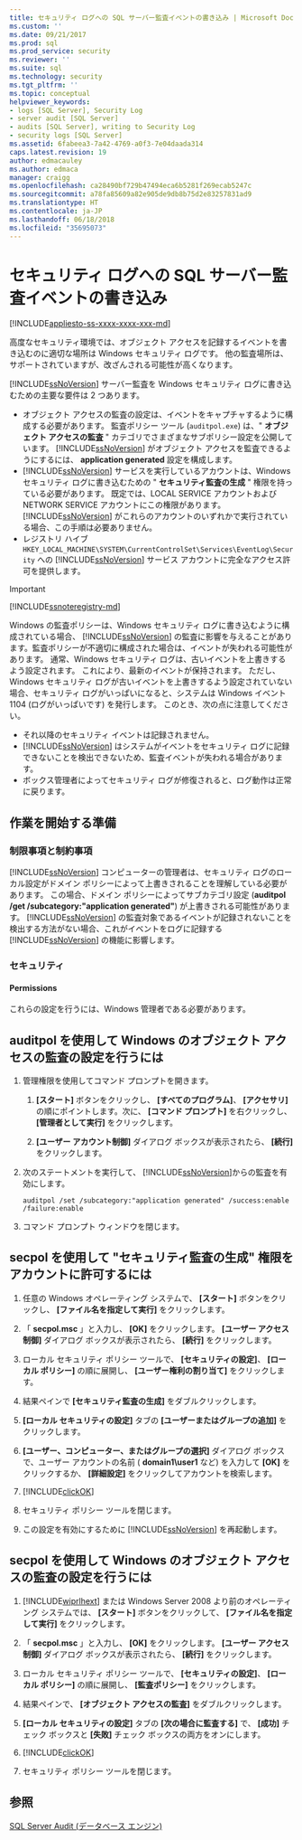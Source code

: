 ```yaml
---
title: セキュリティ ログへの SQL サーバー監査イベントの書き込み | Microsoft Docs
ms.custom: ''
ms.date: 09/21/2017
ms.prod: sql
ms.prod_service: security
ms.reviewer: ''
ms.suite: sql
ms.technology: security
ms.tgt_pltfrm: ''
ms.topic: conceptual
helpviewer_keywords:
- logs [SQL Server], Security Log
- server audit [SQL Server]
- audits [SQL Server], writing to Security Log
- security logs [SQL Server]
ms.assetid: 6fabeea3-7a42-4769-a0f3-7e04daada314
caps.latest.revision: 19
author: edmacauley
ms.author: edmaca
manager: craigg
ms.openlocfilehash: ca28490bf729b47494eca6b5281f269ecab5247c
ms.sourcegitcommit: a78fa85609a82e905de9db8b75d2e83257831ad9
ms.translationtype: HT
ms.contentlocale: ja-JP
ms.lasthandoff: 06/18/2018
ms.locfileid: "35695073"
---
```

# <a name="write-sql-server-audit-events-to-the-security-log"></a>セキュリティ ログへの SQL サーバー監査イベントの書き込み  
[!INCLUDE[appliesto-ss-xxxx-xxxx-xxx-md](../../../includes/appliesto-ss-xxxx-xxxx-xxx-md.md)]

高度なセキュリティ環境では、オブジェクト アクセスを記録するイベントを書き込むのに適切な場所は Windows セキュリティ ログです。 他の監査場所は、サポートされていますが、改ざんされる可能性が高くなります。  
  
 [!INCLUDE[ssNoVersion](../../../includes/ssnoversion-md.md)] サーバー監査を Windows セキュリティ ログに書き込むための主要な要件は 2 つあります。  
  
-   オブジェクト アクセスの監査の設定は、イベントをキャプチャするように構成する必要があります。 監査ポリシー ツール (`auditpol.exe`) は、" **オブジェクト アクセスの監査** " カテゴリでさまざまなサブポリシー設定を公開しています。 [!INCLUDE[ssNoVersion](../../../includes/ssnoversion-md.md)] がオブジェクト アクセスを監査できるようにするには、 **application generated** 設定を構成します。  
-   [!INCLUDE[ssNoVersion](../../../includes/ssnoversion-md.md)] サービスを実行しているアカウントは、Windows セキュリティ ログに書き込むための " **セキュリティ監査の生成** " 権限を持っている必要があります。 既定では、LOCAL SERVICE アカウントおよび NETWORK SERVICE アカウントにこの権限があります。 [!INCLUDE[ssNoVersion](../../../includes/ssnoversion-md.md)] がこれらのアカウントのいずれかで実行されている場合、この手順は必要ありません。  
-   レジストリ ハイブ `HKEY_LOCAL_MACHINE\SYSTEM\CurrentControlSet\Services\EventLog\Security` への [!INCLUDE[ssNoVersion](../../../includes/ssnoversion-md.md)] サービス アカウントに完全なアクセス許可を提供します。  

  > [!IMPORTANT]  
  > [!INCLUDE[ssnoteregistry-md](../../../includes/ssnoteregistry-md.md)]   
  
Windows の監査ポリシーは、Windows セキュリティ ログに書き込むように構成されている場合、 [!INCLUDE[ssNoVersion](../../../includes/ssnoversion-md.md)] の監査に影響を与えることがあります。監査ポリシーが不適切に構成された場合は、イベントが失われる可能性があります。 通常、Windows セキュリティ ログは、古いイベントを上書きするよう設定されます。 これにより、最新のイベントが保持されます。 ただし、Windows セキュリティ ログが古いイベントを上書きするよう設定されていない場合、セキュリティ ログがいっぱいになると、システムは Windows イベント 1104 (ログがいっぱいです) を発行します。 このとき、次の点に注意してください。  
-   それ以降のセキュリティ イベントは記録されません。  
-   [!INCLUDE[ssNoVersion](../../../includes/ssnoversion-md.md)] はシステムがイベントをセキュリティ ログに記録できないことを検出できないため、監査イベントが失われる場合があります。  
-   ボックス管理者によってセキュリティ ログが修復されると、ログ動作は正常に戻ります。  
  
##  <a name="BeforeYouBegin"></a> 作業を開始する準備  
  
###  <a name="Restrictions"></a> 制限事項と制約事項  
 [!INCLUDE[ssNoVersion](../../../includes/ssnoversion-md.md)] コンピューターの管理者は、セキュリティ ログのローカル設定がドメイン ポリシーによって上書きされることを理解している必要があります。 この場合、ドメイン ポリシーによってサブカテゴリ設定 (**auditpol /get /subcategory:"application generated"**) が上書きされる可能性があります。 [!INCLUDE[ssNoVersion](../../../includes/ssnoversion-md.md)] の監査対象であるイベントが記録されないことを検出する方法がない場合、これがイベントをログに記録する [!INCLUDE[ssNoVersion](../../../includes/ssnoversion-md.md)] の機能に影響します。  
  
###  <a name="Security"></a> セキュリティ  
  
####  <a name="Permissions"></a> Permissions  
 これらの設定を行うには、Windows 管理者である必要があります。  
  
##  <a name="auditpolAccess"></a> auditpol を使用して Windows のオブジェクト アクセスの監査の設定を行うには  
  
1.  管理権限を使用してコマンド プロンプトを開きます。  
  
    1.  **[スタート]** ボタンをクリックし、 **[すべてのプログラム]**、 **[アクセサリ]** の順にポイントします。次に、 **[コマンド プロンプト]** を右クリックし、 **[管理者として実行]** をクリックします。  
  
    2.  **[ユーザー アカウント制御]** ダイアログ ボックスが表示されたら、 **[続行]** をクリックします。  
  
2.  次のステートメントを実行して、 [!INCLUDE[ssNoVersion](../../../includes/ssnoversion-md.md)]からの監査を有効にします。  
  
    ```  
    auditpol /set /subcategory:"application generated" /success:enable /failure:enable  
    ```  
  
3.  コマンド プロンプト ウィンドウを閉じます。  
  
##  <a name="secpolAccess"></a> secpol を使用して "セキュリティ監査の生成" 権限をアカウントに許可するには  
  
1.  任意の Windows オペレーティング システムで、 **[スタート]** ボタンをクリックし、 **[ファイル名を指定して実行]** をクリックします。  
  
2.  「 **secpol.msc** 」と入力し、 **[OK]** をクリックします。 **[ユーザー アクセス制御]** ダイアログ ボックスが表示されたら、 **[続行]** をクリックします。  
  
3.  ローカル セキュリティ ポリシー ツールで、 **[セキュリティの設定]**、 **[ローカル ポリシー]** の順に展開し、 **[ユーザー権利の割り当て]** をクリックします。  
  
4.  結果ペインで **[セキュリティ監査の生成]** をダブルクリックします。  
  
5.  **[ローカル セキュリティの設定]** タブの **[ユーザーまたはグループの追加]** をクリックします。  
  
6.  **[ユーザー、コンピューター、またはグループの選択]** ダイアログ ボックスで、ユーザー アカウントの名前 ( **domain1\user1** など) を入力して **[OK]** をクリックするか、 **[詳細設定]** をクリックしてアカウントを検索します。  
  
7.  [!INCLUDE[clickOK](../../../includes/clickok-md.md)]  
  
8.  セキュリティ ポリシー ツールを閉じます。  
  
9. この設定を有効にするために [!INCLUDE[ssNoVersion](../../../includes/ssnoversion-md.md)] を再起動します。  
  
##  <a name="secpolPermission"></a> secpol を使用して Windows のオブジェクト アクセスの監査の設定を行うには  
  
1.  [!INCLUDE[wiprlhext](../../../includes/wiprlhext-md.md)] または Windows Server 2008 より前のオペレーティング システムでは、 **[スタート]** ボタンをクリックして、 **[ファイル名を指定して実行]** をクリックします。  
  
2.  「 **secpol.msc** 」と入力し、 **[OK]** をクリックします。 **[ユーザー アクセス制御]** ダイアログ ボックスが表示されたら、 **[続行]** をクリックします。  
  
3.  ローカル セキュリティ ポリシー ツールで、 **[セキュリティの設定]**、 **[ローカル ポリシー]** の順に展開し、 **[監査ポリシー]** をクリックします。  
  
4.  結果ペインで、 **[オブジェクト アクセスの監査]** をダブルクリックします。  
  
5.  **[ローカル セキュリティの設定]** タブの **[次の場合に監査する]** で、 **[成功]** チェック ボックスと **[失敗]** チェック ボックスの両方をオンにします。  
  
6.  [!INCLUDE[clickOK](../../../includes/clickok-md.md)]  
  
7.  セキュリティ ポリシー ツールを閉じます。  
  
## <a name="see-also"></a>参照  
 [SQL Server Audit &#40;データベース エンジン&#41;](../../../relational-databases/security/auditing/sql-server-audit-database-engine.md)  
  
  
